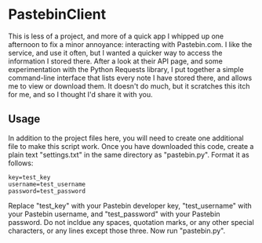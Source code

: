 PastebinClient
==============

This is less of a project, and more of a quick app I whipped up one afternoon to fix a minor annoyance: interacting with Pastebin.com. I like the service, and use it often, but I wanted a quicker way to access the information I stored there. After a look at their API page, and some experimentation with the Python Requests library, I put together a simple command-line interface that lists every note I have stored there, and allows me to view or download them. It doesn't do much, but it scratches this itch for me, and so I thought I'd share it with you.

## Usage

In addition to the project files here, you will need to create one additional file to make this script work. Once you have downloaded this code, create a plain text "settings.txt" in the same directory as "pastebin.py". Format it as follows:

```
key=test_key
username=test_username
password=test_password
```

Replace "test_key" with your Pastebin developer key, "test_username" with your Pastebin username, and "test_password" with your Pastebin password. Do not incldue any spaces, quotation marks, or any other special characters, or any lines except those three. Now run "pastebin.py".